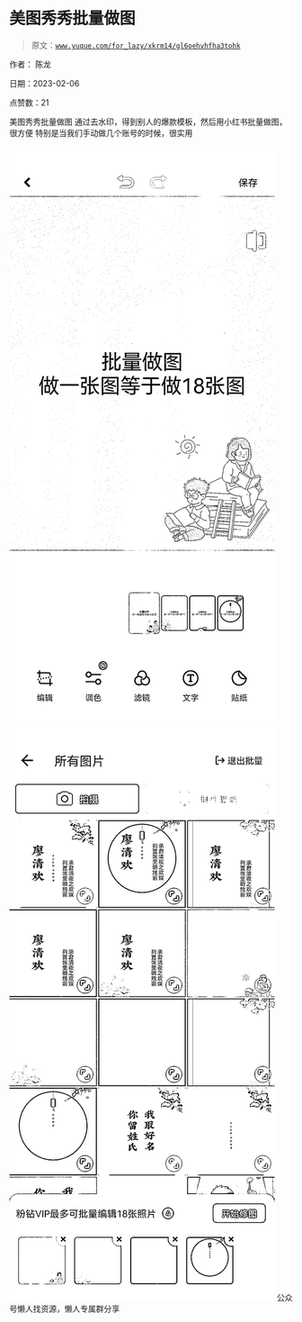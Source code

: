 # 美图秀秀批量做图

> 原文：[`www.yuque.com/for_lazy/xkrm14/gl6oehvhfha3tohk`](https://www.yuque.com/for_lazy/xkrm14/gl6oehvhfha3tohk)



作者： 陈龙



日期：2023-02-06



点赞数：21

<ne-hole id="u24f39247" data-lake-id="u24f39247">

美图秀秀批量做图 通过去水印，得到别人的爆款模板，然后用小红书批量做图，很方便 特别是当我们手动做几个账号的时候，很实用



![](img/942c463cdcc6285170676e04d38f9e0b.png)  <ne-p id="uc6317e5e" data-lake-id="uc6317e5e">![](img/1fd50dedeca55f0e18a0fd0979ed8fb2.png)  <ne-hole id="u3524eb8a" data-lake-id="u3524eb8a"><ne-p id="ubc779b44" data-lake-id="ubc779b44">公众号懒人找资源，懒人专属群分享

</ne-hole></ne-p></ne-p></ne-hole>